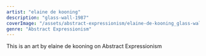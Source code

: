 ```yaml
---
artist: "elaine de kooning"
description: "glass-wall-1987"
coverImage: "/assets/abstract-expressionism/elaine-de-kooning_glass-wall-1987.jpg"
genre: "Abstract Expressionism"
---
```

This is an art by elaine de kooning on Abstract Expressionism

